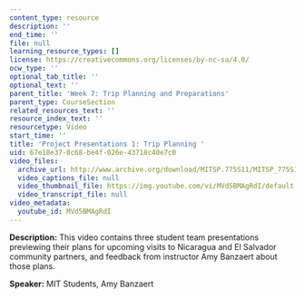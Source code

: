 ```yaml
---
content_type: resource
description: ''
end_time: ''
file: null
learning_resource_types: []
license: https://creativecommons.org/licenses/by-nc-sa/4.0/
ocw_type: ''
optional_tab_title: ''
optional_text: ''
parent_title: 'Week 7: Trip Planning and Preparations'
parent_type: CourseSection
related_resources_text: ''
resource_index_text: ''
resourcetype: Video
start_time: ''
title: 'Project Presentations 1: Trip Planning '
uid: 67e18e37-0c68-be4f-026e-43718c40e7c0
video_files:
  archive_url: http://www.archive.org/download/MITSP.775S11/MITSP_775S11proj01_300k.mp4
  video_captions_file: null
  video_thumbnail_file: https://img.youtube.com/vi/MVd5BMAgRdI/default.jpg
  video_transcript_file: null
video_metadata:
  youtube_id: MVd5BMAgRdI
---
```


**Description:** This video contains three student team presentations previewing their plans for upcoming visits to Nicaragua and El Salvador community partners, and feedback from instructor Amy Banzaert about those plans.

**Speaker:** MIT Students, Amy Banzaert

